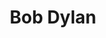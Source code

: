 ---
title: "Bob Dylan"
summary: "Born: May 24, 1941, Duluth, Minnesota, USA; singer, songwriter, \"song and dance man\". Inducted into Songwriters Hall of Fame in 1982 and the Rock And Roll Hall of Fame in 1988 . Winner of the 2016 Nobel Prize in literature. His first marriage was to Sara Dylan , together they have five children, including and . His second marriage was to ."
image: "bob-dylan.jpg"
apple_music_artist_url: "https://music.apple.com/gb/artist/bob-dylan/462006"
---